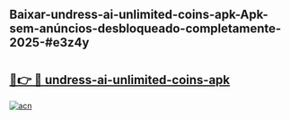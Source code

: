 ## Baixar-undress-ai-unlimited-coins-apk-Apk-sem-anúncios-desbloqueado-completamente-2025-#e3z4y

# <h2><a href="https://ainizakaria.my?title=undress-ai-unlimited-coins-apk&ref=22M">🔗👉 🔴 undress-ai-unlimited-coins-apk</a></h2>

[![acn](https://github.com/user-attachments/assets/0f9c940e-d8b0-45ae-aac7-cd30a18b3e1c)](https://ainizakaria.my?title=undress-ai-unlimited-coins-apk&ref=22M)

